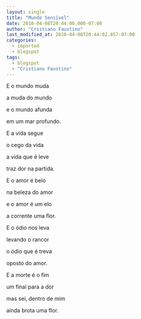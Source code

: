 ```yaml
---
layout: single
title: "Mundo Sensível"
date: 2010-04-08T20:44:00.000-07:00
author: "Cristiano Faustino"
last_modified_at: 2010-04-08T20:44:02.857-07:00
categories:
  - imported
  - blogspot
tags:
  - blogspot
  - "Cristiano Faustino"
---
```


E o mundo muda



a muda do mundo



e o mundo afunda



em um mar profundo.







E a vida segue



o cego da vida



a vida que é leve



traz dor na partida.







E o amor é belo



na beleza do amor



e o amor é um elo



a corrente uma flor.







E o ódio nos leva



levando o rancor



o ódio que é treva



oposto do amor.







E a morte é o fim



um final para a dor



mas sei, dentro de mim



ainda brota uma flor.